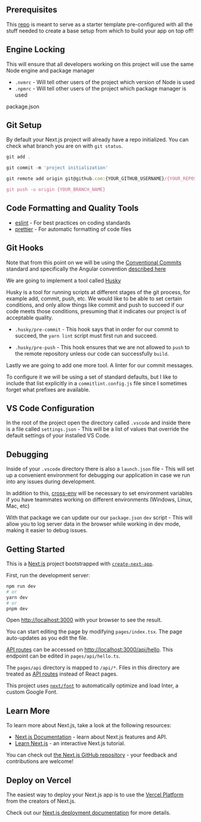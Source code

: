 ## Prerequisites

This [repo](https://github.com/georgearion/nextjs-starter-template) is meant to serve as a starter template pre-configured with all the stuff needed to create a base setup from which to build your app on top off!

## Engine Locking

This will ensure that all developers working on this project will use the same Node engine and package manager

- `.nvmrc` - Will tell other users of the project which version of Node is used
- `.npmrc` - Will tell other users of the project which package manager is used

package.json

## Git Setup

By default your Next.js project will already have a repo initialized. You can check what branch you are on with `git status`.

```js
git add .

git commit -m 'project initialization'

git remote add origin git@github.com:{YOUR_GITHUB_USERNAME}/{YOUR_REPOSITORY_NAME}.git

git push -u origin {YOUR_BRANCH_NAME}
```

## Code Formatting and Quality Tools

- [eslint](https://eslint.org/) - For best practices on coding standards
- [prettier](https://prettier.io/) - For automatic formatting of code files

## Git Hooks

Note that from this point on we will be using the [Conventional Commits](https://www.conventionalcommits.org/en/v1.0.0/#summary) standard and specifically the Angular convention [described here](https://github.com/angular/angular/blob/22b96b9/CONTRIBUTING.md#type)

We are going to implement a tool called [Husky](https://typicode.github.io/husky/#/)

Husky is a tool for running scripts at different stages of the git process, for example add, commit, push, etc. We would like to be able to set certain conditions, and only allow things like commit and push to succeed if our code meets those conditions, presuming that it indicates our project is of acceptable quality.

- `.husky/pre-commit` - This hook says that in order for our commit to succeed, the `yarn lint` script must first run and succeed.

- `.husky/pre-push` - This hook ensures that we are not allowed to `push` to the remote repository unless our code can successfully `build`.

Lastly we are going to add one more tool. A linter for our commit messages.

To configure it we will be using a set of standard defaults, but I like to include that list explicitly in a `commitlint.config.js` file since I sometimes forget what prefixes are available.

## VS Code Configuration

In the root of the project open the directory called `.vscode` and inside there is a file called `settings.json` - This will be a list of values that override the default settings of your installed VS Code.

## Debugging

Inside of your `.vscode` directory there is also a `launch.json` file - This will set up a convenient environment for debugging our application in case we run into any issues during development.

In addition to this, [cross-env](https://www.npmjs.com/package/cross-env) will be necessary to set environment variables if you have teammates working on different environments (Windows, Linux, Mac, etc)

With that package we can update our our `package.json` `dev` script - This will allow you to log server data in the browser while working in dev mode, making it easier to debug issues.

## Getting Started

This is a [Next.js](https://nextjs.org/) project bootstrapped with [`create-next-app`](https://github.com/vercel/next.js/tree/canary/packages/create-next-app).

First, run the development server:

```bash
npm run dev
# or
yarn dev
# or
pnpm dev
```

Open [http://localhost:3000](http://localhost:3000) with your browser to see the result.

You can start editing the page by modifying `pages/index.tsx`. The page auto-updates as you edit the file.

[API routes](https://nextjs.org/docs/api-routes/introduction) can be accessed on [http://localhost:3000/api/hello](http://localhost:3000/api/hello). This endpoint can be edited in `pages/api/hello.ts`.

The `pages/api` directory is mapped to `/api/*`. Files in this directory are treated as [API routes](https://nextjs.org/docs/api-routes/introduction) instead of React pages.

This project uses [`next/font`](https://nextjs.org/docs/basic-features/font-optimization) to automatically optimize and load Inter, a custom Google Font.

## Learn More

To learn more about Next.js, take a look at the following resources:

- [Next.js Documentation](https://nextjs.org/docs) - learn about Next.js features and API.
- [Learn Next.js](https://nextjs.org/learn) - an interactive Next.js tutorial.

You can check out [the Next.js GitHub repository](https://github.com/vercel/next.js/) - your feedback and contributions are welcome!

## Deploy on Vercel

The easiest way to deploy your Next.js app is to use the [Vercel Platform](https://vercel.com/new?utm_medium=default-template&filter=next.js&utm_source=create-next-app&utm_campaign=create-next-app-readme) from the creators of Next.js.

Check out our [Next.js deployment documentation](https://nextjs.org/docs/deployment) for more details.
